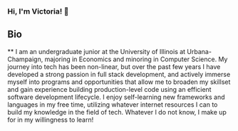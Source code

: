 ### Hi, I'm Victoria! 👋

## Bio
** I am an undergraduate junior at the University of Illinois at Urbana-Champaign, majoring in Economics and minoring in Computer Science. My journey into tech has been non-linear, but over the past few years I have developed a strong passion in full stack development, and actively immerse myself into programs and opportunities that allow me to broaden my skillset and gain experience building production-level code using an efficient software development lifecycle. I enjoy self-learning new frameworks and languages in my free time, utilizing whatever internet resources I can to build my knowledge in the field of tech. Whatever I do not know, I make up for in my willingness to learn!


<!--
**vnunez7/vnunez7** is a ✨ _special_ ✨ repository because its `README.md` (this file) appears on your GitHub profile.

Here are some ideas to get you started:

- 🔭 I’m currently working on ... 
- 🌱 I’m currently learning ...
- 👯 I’m looking to collaborate on ...
- 🤔 I’m looking for help with ...
- 💬 Ask me about ...
- 📫 How to reach me: ...
- 😄 Pronouns: ...
- ⚡ Fun fact: ...
-->
